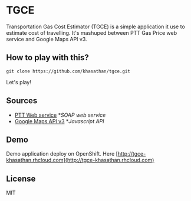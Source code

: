 # TGCE

Transportation Gas Cost Estimator (TGCE) is a simple application it use to estimate cost of travelling. It's mashuped between PTT Gas Price web service and Google Maps API v3.

## How to play with this?
```
git clone https://github.com/khasathan/tgce.git
```
Let's play!

## Sources

- [PTT Web service](http://www.pttplc.com/webservice/pttinfo.asmx) \**SOAP web service*
- [Google Maps API v3](https://developers.google.com/maps/documentation/javascript/reference) \**Javascript API*

## Demo
Demo application deploy on OpenShift. Here [http://tgce-khasathan.rhcloud.com](http://tgce-khasathan.rhcloud.com)

## License
MIT
